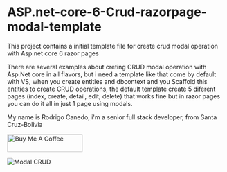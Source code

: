 # ASP.net-core-6-Crud-razorpage-modal-template

This project contains a initial template file for create crud modal operation with Asp.net core 6 razor pages

There are several examples about creting CRUD modal operation with Asp.Net core in all flavors, but i need a template like that come by default with VS, when you create entities and dbcontext and you Scaffold this entities to create CRUD operations, the default template create 5 diferent pages (index, create, detail, edit, delete) that works fine but in razor pages you can do it all in just 1 page using modals.

My name is Rodrigo Canedo, i'm a senior full stack developer, from Santa Cruz-Bolivia

<a href="https://www.buymeacoffee.com/rcanedo6" target="_blank"><img src="https://cdn.buymeacoffee.com/buttons/default-orange.png" alt="Buy Me A Coffee" height="41" width="174"></a>

![Modal CRUD](https://github.com/rexcanedo/ASP.net-core-6-Crud-razorpage-modal-template/blob/main/imagenes/1.png)
